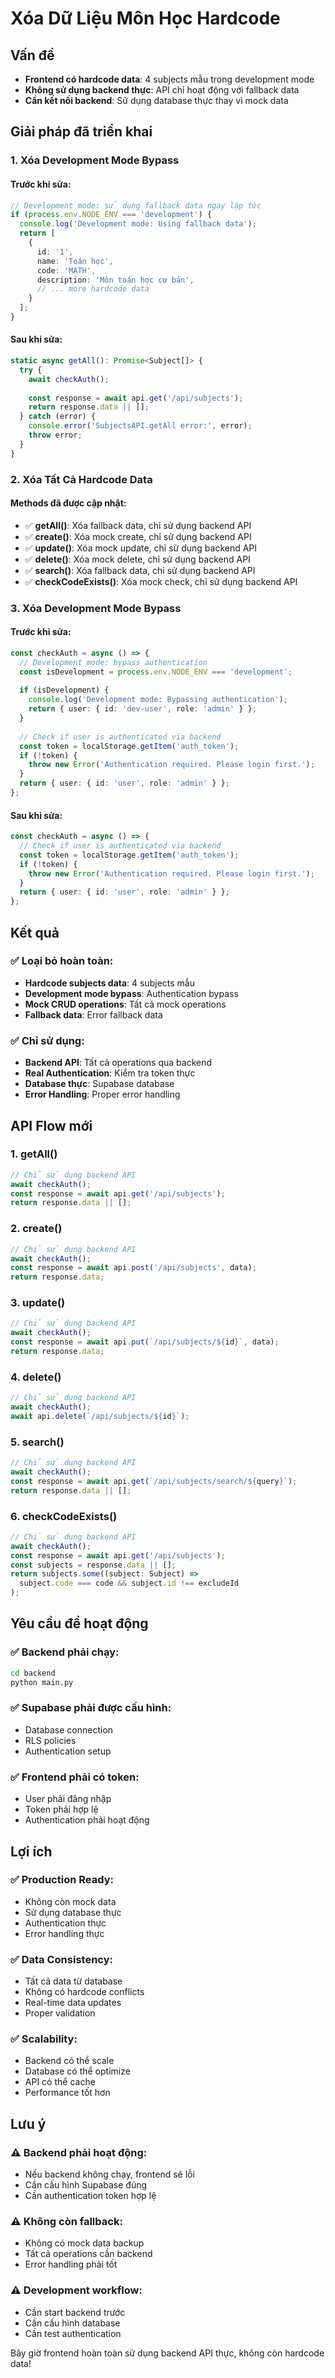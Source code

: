 # Xóa Dữ Liệu Môn Học Hardcode

## Vấn đề
- **Frontend có hardcode data**: 4 subjects mẫu trong development mode
- **Không sử dụng backend thực**: API chỉ hoạt động với fallback data
- **Cần kết nối backend**: Sử dụng database thực thay vì mock data

## Giải pháp đã triển khai

### 1. Xóa Development Mode Bypass

#### **Trước khi sửa:**
```typescript
// Development mode: sử dụng fallback data ngay lập tức
if (process.env.NODE_ENV === 'development') {
  console.log('Development mode: Using fallback data');
  return [
    {
      id: '1',
      name: 'Toán học',
      code: 'MATH',
      description: 'Môn toán học cơ bản',
      // ... more hardcode data
    }
  ];
}
```

#### **Sau khi sửa:**
```typescript
static async getAll(): Promise<Subject[]> {
  try {
    await checkAuth();
    
    const response = await api.get('/api/subjects');
    return response.data || [];
  } catch (error) {
    console.error('SubjectsAPI.getAll error:', error);
    throw error;
  }
}
```

### 2. Xóa Tất Cả Hardcode Data

#### **Methods đã được cập nhật:**
- ✅ **getAll()**: Xóa fallback data, chỉ sử dụng backend API
- ✅ **create()**: Xóa mock create, chỉ sử dụng backend API
- ✅ **update()**: Xóa mock update, chỉ sử dụng backend API
- ✅ **delete()**: Xóa mock delete, chỉ sử dụng backend API
- ✅ **search()**: Xóa fallback data, chỉ sử dụng backend API
- ✅ **checkCodeExists()**: Xóa mock check, chỉ sử dụng backend API

### 3. Xóa Development Mode Bypass

#### **Trước khi sửa:**
```typescript
const checkAuth = async () => {
  // Development mode: bypass authentication
  const isDevelopment = process.env.NODE_ENV === 'development';
  
  if (isDevelopment) {
    console.log('Development mode: Bypassing authentication');
    return { user: { id: 'dev-user', role: 'admin' } };
  }
  
  // Check if user is authenticated via backend
  const token = localStorage.getItem('auth_token');
  if (!token) {
    throw new Error('Authentication required. Please login first.');
  }
  return { user: { id: 'user', role: 'admin' } };
};
```

#### **Sau khi sửa:**
```typescript
const checkAuth = async () => {
  // Check if user is authenticated via backend
  const token = localStorage.getItem('auth_token');
  if (!token) {
    throw new Error('Authentication required. Please login first.');
  }
  return { user: { id: 'user', role: 'admin' } };
};
```

## Kết quả

### ✅ **Loại bỏ hoàn toàn:**
- **Hardcode subjects data**: 4 subjects mẫu
- **Development mode bypass**: Authentication bypass
- **Mock CRUD operations**: Tất cả mock operations
- **Fallback data**: Error fallback data

### ✅ **Chỉ sử dụng:**
- **Backend API**: Tất cả operations qua backend
- **Real Authentication**: Kiểm tra token thực
- **Database thực**: Supabase database
- **Error Handling**: Proper error handling

## API Flow mới

### 1. **getAll()**
```typescript
// Chỉ sử dụng backend API
await checkAuth();
const response = await api.get('/api/subjects');
return response.data || [];
```

### 2. **create()**
```typescript
// Chỉ sử dụng backend API
await checkAuth();
const response = await api.post('/api/subjects', data);
return response.data;
```

### 3. **update()**
```typescript
// Chỉ sử dụng backend API
await checkAuth();
const response = await api.put(`/api/subjects/${id}`, data);
return response.data;
```

### 4. **delete()**
```typescript
// Chỉ sử dụng backend API
await checkAuth();
await api.delete(`/api/subjects/${id}`);
```

### 5. **search()**
```typescript
// Chỉ sử dụng backend API
await checkAuth();
const response = await api.get(`/api/subjects/search/${query}`);
return response.data || [];
```

### 6. **checkCodeExists()**
```typescript
// Chỉ sử dụng backend API
await checkAuth();
const response = await api.get('/api/subjects');
const subjects = response.data || [];
return subjects.some((subject: Subject) => 
  subject.code === code && subject.id !== excludeId
);
```

## Yêu cầu để hoạt động

### ✅ **Backend phải chạy:**
```bash
cd backend
python main.py
```

### ✅ **Supabase phải được cấu hình:**
- Database connection
- RLS policies
- Authentication setup

### ✅ **Frontend phải có token:**
- User phải đăng nhập
- Token phải hợp lệ
- Authentication phải hoạt động

## Lợi ích

### ✅ **Production Ready:**
- Không còn mock data
- Sử dụng database thực
- Authentication thực
- Error handling thực

### ✅ **Data Consistency:**
- Tất cả data từ database
- Không có hardcode conflicts
- Real-time data updates
- Proper validation

### ✅ **Scalability:**
- Backend có thể scale
- Database có thể optimize
- API có thể cache
- Performance tốt hơn

## Lưu ý

### ⚠️ **Backend phải hoạt động:**
- Nếu backend không chạy, frontend sẽ lỗi
- Cần cấu hình Supabase đúng
- Cần authentication token hợp lệ

### ⚠️ **Không còn fallback:**
- Không có mock data backup
- Tất cả operations cần backend
- Error handling phải tốt

### ⚠️ **Development workflow:**
- Cần start backend trước
- Cần cấu hình database
- Cần test authentication

Bây giờ frontend hoàn toàn sử dụng backend API thực, không còn hardcode data!
